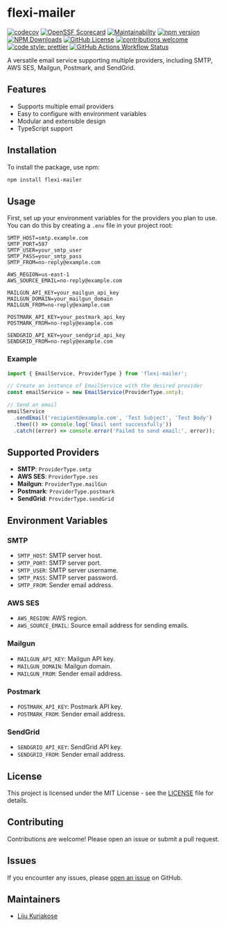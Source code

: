 # flexi-mailer

[![codecov](https://codecov.io/github/lijukrks/flexi-mailer/graph/badge.svg?token=AOO9ICAYFH)](https://codecov.io/github/lijukrks/flexi-mailer)
[![OpenSSF Scorecard](https://api.scorecard.dev/projects/github.com/lijukrks/flexi-mailer/badge)](https://scorecard.dev/viewer/?uri=github.com/lijukrks/flexi-mailer)
[![Maintainability](https://api.codeclimate.com/v1/badges/94b1997209c2c7f68ce0/maintainability)](https://codeclimate.com/github/lijukrks/flexi-mailer/maintainability)
[![npm version](https://badge.fury.io/js/flexi-mailer.svg)](https://badge.fury.io/js/flexi-mailer)
[![NPM Downloads](https://img.shields.io/npm/dy/flexi-mailer)](https://www.npmjs.com/package/flexi-mailer)
[![GitHub License](https://img.shields.io/github/license/lijukrks/flexi-mailer)](https://github.com/lijukrks/flexi-mailer/blob/main/LICENSE)
[![contributions welcome](https://img.shields.io/badge/contributions-welcome-brightgreen.svg?style=flat)](https://github.com/lijukrks/flexi-mailer/issues)
[![code style: prettier](https://img.shields.io/badge/code_style-prettier-ff69b4.svg?style=flat-square)](https://github.com/prettier/prettier)
[![GitHub Actions Workflow Status](https://img.shields.io/github/actions/workflow/status/lijukrks/flexi-mailer/main.yml)](https://github.com/lijukrks/flexi-mailer/actions/workflows/main.yml)

A versatile email service supporting multiple providers, including SMTP, AWS SES, Mailgun, Postmark, and SendGrid.

## Features

- Supports multiple email providers
- Easy to configure with environment variables
- Modular and extensible design
- TypeScript support

## Installation

To install the package, use npm:

```bash
npm install flexi-mailer
```

## Usage

First, set up your environment variables for the providers you plan to use. You can do this by creating a `.env` file in your project root:

```env
SMTP_HOST=smtp.example.com
SMTP_PORT=587
SMTP_USER=your_smtp_user
SMTP_PASS=your_smtp_pass
SMTP_FROM=no-reply@example.com

AWS_REGION=us-east-1
AWS_SOURCE_EMAIL=no-reply@example.com

MAILGUN_API_KEY=your_mailgun_api_key
MAILGUN_DOMAIN=your_mailgun_domain
MAILGUN_FROM=no-reply@example.com

POSTMARK_API_KEY=your_postmark_api_key
POSTMARK_FROM=no-reply@example.com

SENDGRID_API_KEY=your_sendgrid_api_key
SENDGRID_FROM=no-reply@example.com
```

### Example

```typescript
import { EmailService, ProviderType } from 'flexi-mailer';

// Create an instance of EmailService with the desired provider
const emailService = new EmailService(ProviderType.smtp);

// Send an email
emailService
  .sendEmail('recipient@example.com', 'Test Subject', 'Test Body')
  .then(() => console.log('Email sent successfully'))
  .catch((error) => console.error('Failed to send email:', error));
```

## Supported Providers

- **SMTP**: `ProviderType.smtp`
- **AWS SES**: `ProviderType.ses`
- **Mailgun**: `ProviderType.mailGun`
- **Postmark**: `ProviderType.postmark`
- **SendGrid**: `ProviderType.sendGrid`

## Environment Variables

### SMTP

- `SMTP_HOST`: SMTP server host.
- `SMTP_PORT`: SMTP server port.
- `SMTP_USER`: SMTP server username.
- `SMTP_PASS`: SMTP server password.
- `SMTP_FROM`: Sender email address.

### AWS SES

- `AWS_REGION`: AWS region.
- `AWS_SOURCE_EMAIL`: Source email address for sending emails.

### Mailgun

- `MAILGUN_API_KEY`: Mailgun API key.
- `MAILGUN_DOMAIN`: Mailgun domain.
- `MAILGUN_FROM`: Sender email address.

### Postmark

- `POSTMARK_API_KEY`: Postmark API key.
- `POSTMARK_FROM`: Sender email address.

### SendGrid

- `SENDGRID_API_KEY`: SendGrid API key.
- `SENDGRID_FROM`: Sender email address.

## License

This project is licensed under the MIT License - see the [LICENSE](https://github.com/lijukrks/flexi-mailer/blob/main/LICENSE) file for details.

## Contributing

Contributions are welcome! Please open an issue or submit a pull request.

## Issues

If you encounter any issues, please [open an issue](https://github.com/lijukrks/flexi-mailer/issues) on GitHub.

## Maintainers

- [Liju Kuriakose](https://github.com/lijukrks)
